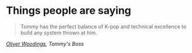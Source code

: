 # Things people are saying

> Tommy has the perfect balance of K-pop and technical excellence to build any system thrown at him.

_[Oliver Woodings](https://twitter.com/oliverwoodings), Tommy's Boss_
